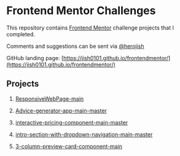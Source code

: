 # Frontend Mentor Challenges

This repository contains [Frontend Mentor](https://www.frontendmentor.io/challenges) challenge projects that I completed.

Comments and suggestions can be sent via [@herojish](https://twitter.com/herojish)

GitHub landing page: [https://jish0101.github.io/frontendmentor/](https://jish0101.github.io/frontendmentor/)

## Projects

1. [ResponsiveWebPage-main](https://jish0101.github.io/FrontendMentor/ResponsiveWebPage-main
)

2. [Advice-generator-app-main-master](https://jish0101.github.io/FrontendMentor/advice-generator-app-main-master)

3. [interactive-pricing-component-main-master](https://jish0101.github.io/FrontendMentor/interactive-pricing-component-main-master)

4. [intro-section-with-dropdown-navigation-main-master](https://jish0101.github.io/FrontendMentor/intro-section-with-dropdown-navigation-main-master) 

5. [3-column-preview-card-component-main](https://github.com/jish0101/FrontendMentor/tree/main/3-column-preview-card-component-main)


